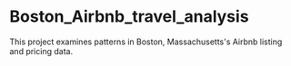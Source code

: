 # Boston_Airbnb_travel_analysis
This project examines patterns in Boston, Massachusetts's Airbnb listing and pricing data.
